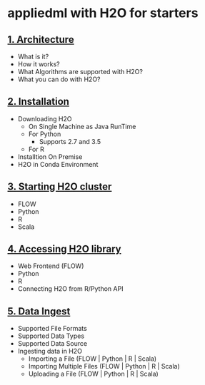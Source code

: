 # appliedml with H2O for starters #

## [1. Architecture](https://github.com/Avkash/appliedml/blob/master/starter/h2o/h2o_arch.md) ##
 - What is it?
 - How it works?
 - What Algorithms are supported with H2O?
 - What you can do with H2O? 
 
## [2. Installation](https://github.com/Avkash/appliedml/blob/master/starter/h2o/h2o_install.md) ##
 - Downloading H2O
   - On Single Machine as Java RunTime
   - For Python
     - Supports 2.7 and 3.5
   - For R
 - Installtion On Premise
 - H2O in Conda Environment

## [3. Starting H2O cluster](https://github.com/Avkash/appliedml/blob/master/starter/h2o/h2o_start.md) ##
 - FLOW
 - Python
 - R
 - Scala


## [4. Accessing H2O library](https://github.com/Avkash/appliedml/blob/master/starter/h2o/h2o_access.md) ##
 - Web Frontend (FLOW)
 - Python
 - R
 - Connecting H2O from R/Python API
   
## [5. Data Ingest](https://github.com/Avkash/appliedml/blob/master/starter/h2o/h2o_data_ingest.md) ##
 - Supported File Formats
 - Supported Data Types
 - Supported Data Source
 - Ingesting data in H2O
   - Importing a File (FLOW | Python | R | Scala)
   - Importing Multiple Files (FLOW | Python | R | Scala)
   - Uploading a File (FLOW | Python | R | Scala)

